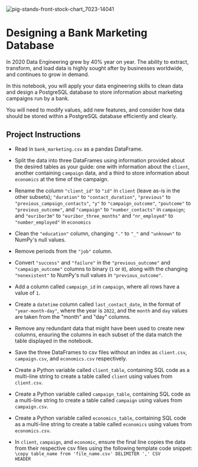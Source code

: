 ![pig-stands-front-stock-chart_7023-14041](https://github.com/Aakaaaassh/SQL/assets/66636545/83ed4c65-2b0e-451e-a947-07bbff378cf1)
#  Designing a Bank Marketing Database
In 2020 Data Engineering grew by 40% year on year. The ability to extract, transform, and load data is highly sought after by businesses worldwide, and continues to grow in demand.

In this notebook, you will apply your data engineering skills to clean data and design a PostgreSQL database to store information about marketing campaigns run by a bank.

You will need to modify values, add new features, and consider how data should be stored within a PostgreSQL database efficiently and clearly.

## Project Instructions

* Read in <code>bank_marketing.csv</code> as a pandas DataFrame.

* Split the data into three DataFrames using information provided about the desired tables as your guide: one with information about the <code>client</code>, another containing <code>campaign</code> data, and a third to store information about <code>economics</code> at the time of the campaign.

* <P>Rename the column <code>"client_id"</code> to <code>"id"</code> in <code>client</code> (leave as-is in the other subsets); <code>"duration"</code> to <code>"contact_duration"</code>, <code>"previous"</code> to <code>"previous_campaign_contacts"</code>, <code>"y"</code> to <code>"campaign_outcome"</code>, <code>"poutcome"</code> to <code>"previous_outcome"</code>, and <code>"campaign"</code> to <code>"number_contacts"</code> in <code>campaign</code>; and <code>"euribor3m"</code> to <code>"euribor_three_months"</code> and <code>"nr_employed"</code> to <code>"number_employed"</code> in <code>economics</code></P>

* Clean the <code>"education"</code> column, changing <code>"."</code> to <code>"_"</code> and <code>"unknown"</code> to NumPy's null values.

* Remove periods from the <code>"job"</code> column.

* Convert <code>"success"</code> and <code>"failure"</code> in the <code>"previous_outcome"</code> and <code>"campaign_outcome"</code> columns to binary (<code>1</code> or <code>0</code>), along with the changing <code>"nonexistent"</code> to NumPy's null values in <code>"previous_outcome"</code>.

* Add a column called <code>campaign_id</code> in <code>campaign</code>, where all rows have a value of <code>1</code>.

* Create a <code>datetime</code> column called <code>last_contact_date</code>, in the format of <code>"year-month-day"</code>, where the year is <code>2022</code>, and the <code>month</code> and <code>day</code> values are taken from the "month" and "day" columns.

* Remove any redundant data that might have been used to create new columns, ensuring the columns in each subset of the data match the table displayed in the notebook.

* Save the three DataFrames to csv files without an index as <code>client.csv</code>, <code>campaign.csv</code>, and <code>economics.csv</code> respectively.

* Create a Python variable called <code>client_table</code>, containing SQL code as a multi-line string to create a table called <code>client</code> using values from <code>client.csv</code>.

* Create a Python variable called <code>campaign_table</code>, containing SQL code as a multi-line string to create a table called <code>campaign</code> using values from <code>campaign.csv</code>.

* Create a Python variable called <code>economics_table</code>, containing SQL code as a multi-line string to create a table called <code>economics</code> using values from <code>economics.csv</code>.

* In <code>client</code>, <code>campaign</code>, and <code>economic</code>, ensure the final line copies the data from their respective csv files using the following template code snippet: <code>\copy table_name from 'file_name.csv' DELIMITER ',' CSV HEADER</code>
